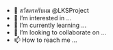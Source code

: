 - 👋 สวัสดรครับผม @LKSProject
- 👀 I’m interested in ...
- 🌱 I’m currently learning ...
- 💞️ I’m looking to collaborate on ...
- 📫 How to reach me ...

<!---
LKSProject/LKSProject is a ✨ special ✨ repository because its `README.md` (this file) appears on your GitHub profile.
You can click the Preview link to take a look at your changes.
--->
